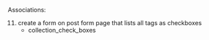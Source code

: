 Associations:

<!-- User
    -has many posts -->
<!-- Post
    - belongs_to user
    - has many tags through post_tag -->
<!-- Post_tag
    - belongs to post
    - belongs to tag -->
<!-- Tag
    - has many post_tag
    - has many posts through post_tag -->



<!-- 1. include content:text in posts table -->
<!-- 2. rails g model for User and Tag
    - --no-test-framework -->
<!-- 3. create user and tag controllers -->
<!-- 4. create join table user_tag -->
<!-- 5. build out associations in models -->
<!-- 6. create routes with resources -->
<!-- 7. migrate, and seed it -->

<!-- 8. validations for post
    - presence of name and content -->
<!-- 9. validations for user
    - uniqueness of name -->
<!-- 10. validations for tag
    - uniqueness of name  -->

11. create a form on post form page that lists all tags as checkboxes
    - collection_check_boxes